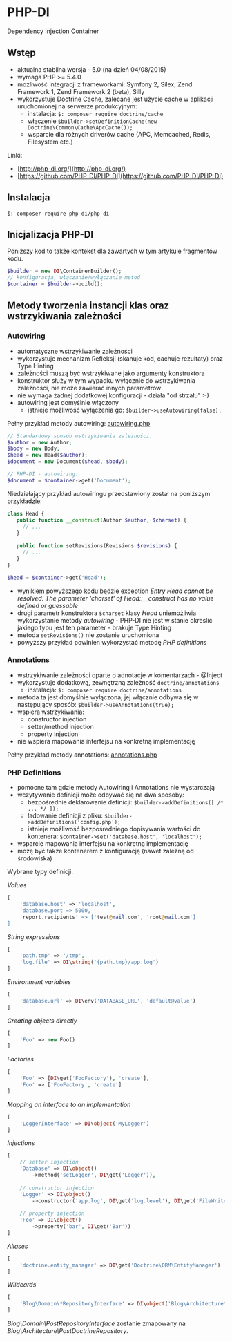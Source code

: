 # PHP-DI

Dependency Injection Container

## Wstęp

* aktualna stabilna wersja - 5.0 (na dzień 04/08/2015)
* wymaga PHP >= 5.4.0
* możliwość integracji z frameworkami: Symfony 2, Silex, Zend Framework 1, Zend Framework 2 (beta), Silly
* wykorzystuje Doctrine Cache, zalecane jest użycie cache w aplikacji uruchomionej na serwerze produkcyjnym:
  * instalacja: ```$: composer require doctrine/cache```
  * włączenie ```$builder->setDefinitionCache(new Doctrine\Common\Cache\ApcCache());```
  * wsparcie dla różnych driverów cache (APC, Memcached, Redis, Filesystem etc.)

Linki:

* [http://php-di.org/](http://php-di.org/)
* [https://github.com/PHP-DI/PHP-DI](https://github.com/PHP-DI/PHP-DI)

## Instalacja

```
$: composer require php-di/php-di
```

## Inicjalizacja PHP-DI

Poniższy kod to także kontekst dla zawartych w tym artykule fragmentów kodu.

```php
$builder = new DI\ContainerBuilder();
// konfiguracja, włączanie/wyłączanie metod
$container = $builder->build();
```

## Metody tworzenia instancji klas oraz wstrzykiwania zależności

### Autowiring

* automatyczne wstrzykiwanie zależności
* wykorzystuje mechanizm Refleksji (skanuje kod, cachuje rezultaty) oraz Type Hinting
* zależności muszą być wstrzykiwane jako argumenty konstruktora
* konstruktor służy w tym wypadku wyłącznie do wstrzykiwania zależności, nie może zawierać innych parametrów
* nie wymaga żadnej dodatkowej konfiguracji - działa "od strzału" :-)
* autowiring jest domyślnie włączony
  * istnieje możliwość wyłączenia go: ```$builder->useAutowiring(false);```

Pełny przykład metody autowiring: [autowiring.php](autowiring.php)

```php
// Standardowy sposób wstrzykiwania zależności:
$author = new Author;
$body = new Body;
$head = new Head($author);
$document = new Document($head, $body);

// PHP-DI - autowiring:
$document = $container->get('Document');
```

Niedziałający przykład autowiringu przedstawiony został na poniższym przykładzie:

```php
class Head {
   public function __construct(Author $author, $charset) {
     // ...
   }
   
   public function setRevisions(Revisions $revisions) {
     // ...
   }
}

$head = $container->get('Head');
```

* wynikiem powyższego kodu będzie exception *Entry Head cannot be resolved: The parameter 'charset' of Head::__construct has no value defined or guessable*
* drugi parametr konstruktora ```$charset``` klasy *Head* uniemożliwia wykorzystanie metody *autowiring* - PHP-DI nie jest w stanie okreslić jakiego typu jest ten parameter - brakuje Type Hinting
* metoda ```setRevisions()``` nie zostanie uruchomiona
* powyższy przykład powinien wykorzystać metodę *PHP definitions*

### Annotations

* wstrzykiwanie zależności oparte o adnotacje w komentarzach - @Inject
* wykorzystuje dodatkową, zewnętrzną zależność ```doctrine/annotations```
  * instalacja: ```$: composer require doctrine/annotations```
* metoda ta jest domyślnie wyłączona, jej włącznie odbywa się w następujący sposób: ```$builder->useAnnotations(true);```
* wspiera wstrzykiwania:
  * constructor injection
  * setter/method injection
  * property injection
* nie wspiera mapowania interfejsu na konkretną implementację

Pełny przykład metody annotations: [annotations.php](annotations.php)

### PHP Definitions

* pomocne tam gdzie metody Autowiring i Annotations nie wystarczają
* wczytywanie definicji może odbywać się na dwa sposoby:
  * bezpośrednie deklarowanie definicji: ```$builder->addDefinitions([ /* ... */ ]);```
  * ładowanie definicji z pliku: ```$builder->addDefinitions('config.php');```
  * istnieje możliwość bezpośredniego dopisywania wartości do kontenera: ```$container->set('database.host', 'localhost');```
* wsparcie mapowania interfejsu na konkretną implementację
* możę być także kontenerem z konfiguracją (nawet zależną od środowiska)

Wybrane typy definicji:

*Values*
 
```php
[
    'database.host' => 'localhost',
    'database.port => 5000,
    'report.recipients' => ['test@mail.com', 'root@mail.com']
]
```
 
*String expressions*

```php
[
    'path.tmp' => '/tmp',
    'log.file' => DI\string('{path.tmp}/app.log')
]
```

*Environment variables*

```php
[
    'database.url' => DI\env('DATABASE_URL', 'default@value')
]
```
 
*Creating objects directly*

```php
[
    'Foo' => new Foo()
]
```
   
*Factories*

```php
[
    'Foo' => [DI\get('FooFactory'), 'create'],
    'Foo' => ['FooFactory', 'create']
]
```

*Mapping an interface to an implementation*

```php
[
    'LoggerInterface' => DI\object('MyLogger')
]
```
    
*Injections*

```php
[
    // setter injection
    'Database' => DI\object()
        ->method('setLogger', DI\get('Logger')),
    
    // constructor injection
    'Logger' => DI\object()
        ->constructor('app.log', DI\get('log.level'), DI\get('FileWriter')),
        
    // property injection
    'Foo' => DI\object()
        ->property('bar', DI\get('Bar'))
]
```
    
*Aliases*

```php
[
    'doctrine.entity_manager' => DI\get('Doctrine\ORM\EntityManager')
]
```

*Wildcards*

```php
[
    'Blog\Domain\*RepositoryInterface' => DI\object('Blog\Architecture\*DoctrineRepository')
]
```

*Blog\Domain\PostRepositoryInterface* zostanie zmapowany na *Blog\Architecture\PostDoctrineRepository*.